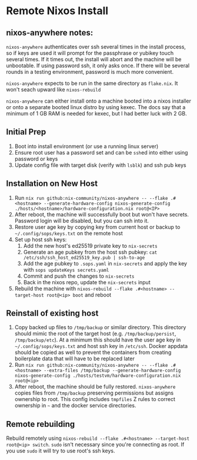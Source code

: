 # Remote Nixos Install

## nixos-anywhere notes:

`nixos-anywhere` authenticates over ssh several times in the install process, so if keys are used it will prompt for the passphrase or yubikey touch several times. If it times out, the install will abort and the machine will be unbootable. If using password ssh, it only asks once. If there will be several rounds in a testing environment, password is much more convenient.

`nixos-anywhere` expects to be run in the same directory as `flake.nix`. It won't seach upward like `nixos-rebuild`

`nixos-anywhere` can either install onto a machine booted into a nixos installer or onto a separate booted linux distro by using kexec. The docs say that a minimum of 1 GB RAM is needed for kexec, but I had better luck with 2 GB.

## Initial Prep

1. Boot into install environment (or use a running linux server)
2. Ensure root user has a password set and can be `ssh`ed into either using password or keys
3. Update config file with target disk (verify with `lsblk`) and ssh pub keys

## Installation on New Host

1. Run `nix run github:nix-community/nixos-anywhere -- --flake .#<hostname> --generate-hardware-config nixos-generate-config ./hosts/<hostname>/hardware-configuration.nix root@<IP>`
2. After reboot, the machine will successfully boot but won't have secrets. Password login will be disabled, but you can ssh into it.
3. Restore user age key by copying key from current host or backup to `~/.config/sops/keys.txt` on the remote host
4. Set up host ssh keys:
	1. Add the new host's ed25519 private key to `nix-secrets`
	2. Generate an age pubkey from the host ssh pubkey: `cat /etc/ssh/ssh_host_ed25519_key.pub | ssh-to-age`
	3. Add the age pubkey to `.sops.yaml` in `nix-secrets` and apply the key with `sops updateKeys secrets.yaml`
	4. Commit and push the changes to `nix-secrets`
	5. Back in the nixos repo, update the `nix-secrets` input
5. Rebuild the machine with `nixos-rebuild --flake .#<hostname> --target-host root@<ip> boot` and reboot

## Reinstall of existing host

1. Copy backed up files to `/tmp/backup` or similar directory. This directory should mimic the root of the target host (e.g. `/tmp/backup/persist`, `/tmp/backup/etc`). At a minimum this should have the user age key in `~/.config/sops/keys.txt` and host ssh key in `/etc/ssh`. Docker appdata should be copied as well to prevent the containers from creating boilerplate data that will have to be replaced later
2. Run `nix run github:nix-community/nixos-anywhere -- --flake .#<hostname> --extra-files /tmp/backup --generate-hardware-config nixos-generate-config ./hosts/testvm/hardware-configuration.nix root@<ip>`
3. After reboot, the machine should be fully restored. `nixos-anywhere` copies files from `/tmp/backup` preserving permissions but assigns ownership to root. This config includes `tmpfiles` Z rules to correct ownership in `~` and the docker service directories.

## Remote rebuilding
Rebuild remotely using `nixos-rebuild --flake .#<hostname> --target-host root@<ip> switch`. `sudo` isn't necessary since you're connecting as root. If you use `sudo` it will try to use root's ssh keys.